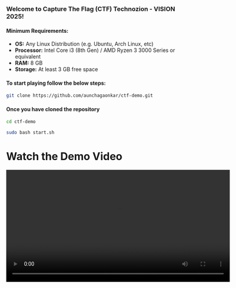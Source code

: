 ### Welcome to Capture The Flag (CTF) Technozion - VISION 2025!

#### Minimum Requirements:
- **OS:** Any Linux Distribution (e.g. Ubuntu, Arch Linux, etc)
- **Processor:** Intel Core i3 (8th Gen) / AMD Ryzen 3 3000 Series or equivalent
- **RAM:** 8 GB
- **Storage:** At least 3 GB free space

#### To start playing follow the below steps:

```bash
git clone https://github.com/aunchagaonkar/ctf-demo.git
```

#### Once you have cloned the repository
```bash
cd ctf-demo
```
```bash
sudo bash start.sh
```
# Watch the Demo Video
<video width="600" controls>
<source src="https://res.cloudinary.com/dg2mm9fsw/video/upload/v1741592559/ivc7tqdmr22hnthfz7lo.mp4" type="video/mp4">
Your browser does not support the video tag.
</video>
